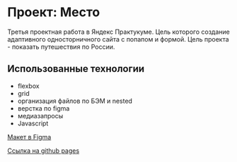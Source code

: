 # Проект: Место
Третья проектная работа в Яндекс Практукуме. Цель которого создание адаптивного односторничного сайта c попапом и формой.
Цель проекта - показать путешествия по России.

## Использованные технологии
* flexbox
* grid
* организация файлов по БЭМ и nested
* верстка по figma
* медиазапросы
* Javascript

[Макет в Figma](https://www.figma.com/file/2cn9N9jSkmxD84oJik7xL7/JavaScript.-Sprint-4?node-id=0%3A1)

[Ссылка на github pages]()
